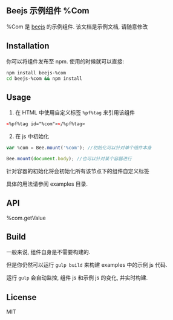 Beejs 示例组件 %Com
---

%Com 是 [beejs] 的示例组件. 该文档是示例文档, 请随意修改

Installation
---
你可以将组件发布至 npm. 使用的时候就可以直接:
```bash
npm install beejs-%com
cd beejs-%com && npm install
```

Usage
---
1. 在 HTML 中使用自定义标签 `%pf%tag` 来引用该组件

  ```html
  <%pf%tag id="%com"></%pf%tag>
  ```

2. 在 js 中初始化

  ```js
  var %com = Bee.mount('%com'); //初始化可以针对单个组件本身

  Bee.mount(document.body); //也可以针对某个容器进行
  ```
  针对容器的初始化将会初始化所有该节点下的组件自定义标签


具体的用法请参阅 examples 目录.


API
---
%com.getValue

Build
---
一般来说, 组件自身是不需要构建的.

但是你仍然可以运行 `gulp build` 来构建 examples 中的示例 js 代码.

运行 `gulp` 会自动监控, 组件 js 和示例 js 的变化, 并实时构建.

License
---
MIT


[beejs]: https://github.com/CFETeam/bee.js
